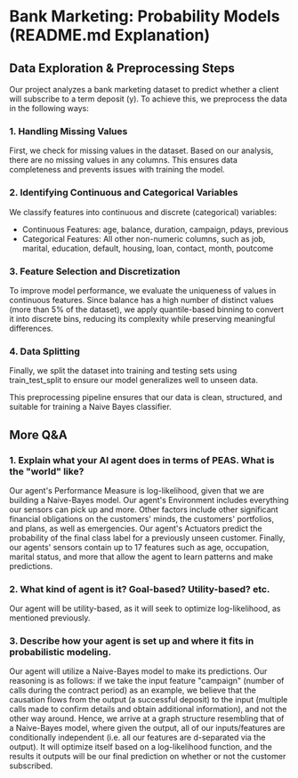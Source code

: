 # Bank Marketing: Probability Models (README.md Explanation)

## Data Exploration & Preprocessing Steps
Our project analyzes a bank marketing dataset to predict whether a client will subscribe to a term deposit (y). To achieve this, we preprocess the data in the following ways:
### 1. Handling Missing Values
First, we check for missing values in the dataset. Based on our analysis, there are no missing values in any columns. This ensures data completeness and prevents issues with training the model.
### 2. Identifying Continuous and Categorical Variables
We classify features into continuous and discrete (categorical) variables:
- Continuous Features: age, balance, duration, campaign, pdays, previous
- Categorical Features: All other non-numeric columns, such as job, marital, education, default, housing, loan, contact, month, poutcome
### 3. Feature Selection and Discretization
To improve model performance, we evaluate the uniqueness of values in continuous features. Since balance has a high number of distinct values (more than 5% of the dataset), we apply quantile-based binning to convert it into discrete bins, reducing its complexity while preserving meaningful differences.
### 4. Data Splitting
Finally, we split the dataset into training and testing sets using train_test_split to ensure our model generalizes well to unseen data.

This preprocessing pipeline ensures that our data is clean, structured, and suitable for training a Naive Bayes classifier.

## More Q&A
### 1. Explain what your AI agent does in terms of PEAS. What is the "world" like?
Our agent's Performance Measure is log-likelihood, given that we are building a Naive-Bayes model. Our agent's Environment includes everything our sensors can pick up and more. Other factors include other significant financial obligations on the customers' minds, the customers' portfolios, and plans, as well as emergencies. Our agent's Actuators predict the probability of the final class label for a previously unseen customer. Finally, our agents' sensors contain up to 17 features such as age, occupation, marital status, and more that allow the agent to learn patterns and make predictions.

### 2. What kind of agent is it? Goal-based? Utility-based? etc.
Our agent will be utility-based, as it will seek to optimize log-likelihood, as mentioned previously.

### 3. Describe how your agent is set up and where it fits in probabilistic modeling.
Our agent will utilize a Naive-Bayes model to make its predictions. Our reasoning is as follows: if we take the input feature "campaign" (number of calls during the contract period) as an example, we believe that the causation flows from the output (a successful deposit) to the input (multiple calls made to confirm details and obtain additional information), and not the other way around. Hence, we arrive at a graph structure resembling that of a Naive-Bayes model, where given the output, all of our inputs/features are conditionally independent (i.e. all our features are d-separated via the output). It will optimize itself based on a log-likelihood function, and the results it outputs will be our final prediction on whether or not the customer subscribed.
